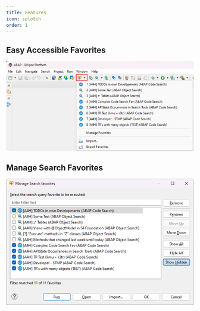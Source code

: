 ```yaml
---
title: Features
icon: splotch
order: 1
---
```


## Easy Accessible Favorites

![Main Toolbar Access](./img/MainToolbar_FavoriteDropdown.png)

## Manage Search Favorites

![Manage Favorites Dialog](./img/ManageFavorites_Dialog.png)
